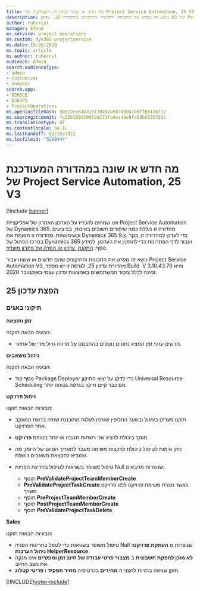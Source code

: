 ```yaml
---
title: מה חדש או שונה במהדורה המעודכנת של Project Service Automation, 25 V3
description: נושא זה מפרט את התכונות החדשות והתיקונים במהדורה 25, עדכון V3 של Project Service Automation.
author: ruhercul
manager: kfend
ms.service: project-operations
ms.custom: dyn365-projectservice
ms.date: 10/26/2020
ms.topic: article
ms.author: ruhercul
audience: Admin
search.audienceType:
- admin
- customizer
- enduser
search.app:
- D365CE
- D365PS
- ProjectOperations
ms.openlocfilehash: 30822ec64b31e110202a587dd941bdff60116712
ms.sourcegitcommit: fa32b1893286f20271fa4ec4be8fc68bd135f53c
ms.translationtype: HT
ms.contentlocale: he-IL
ms.lasthandoff: 02/15/2021
ms.locfileid: "5280444"
---
```

# <a name="whats-new-or-changed-in-project-service-automation-update-release-25-v3"></a>מה חדש או שונה במהדורה המעודכנת של Project Service Automation, 25 V3

[!include [banner](../includes/psa-now-project-operations.md)]

אנו שמחים להכריז על העדכון האחרון של אפליקציית Project Service Automation של Dynamics 365. מהדורה זו כוללת כמה שיפורים חשובים באיכות, בביצועים ובשימושיות. מהדורה זו תואמת את Dynamics 365 9.x. כדי לעדכן למהדורה זו, בקר במרכז הניהול של Dynamics 365 ועבור לדף הפתרונות כדי להתקין את העדכון. למידע נוסף: [התקנה, עדכון או הסרה של פתרון מועדף](https://docs.microsoft.com/power-platform/admin/install-remove-preferred-solution).

נושא זה מפרט את התכונות והתיקונים שהם חדשים או ששונו עבור Project Service Automation V3, מהדורת עדכון 25. לגרסה זו יש מספר Build ‏ V 3.10.43.76 והיא זמינה לכלל ציבור המשתמשים באמצעות עדכון עצמי באוקטובר 2020.

## <a name="update-release-25"></a>הפצת עדכון 25

### <a name="bug-fixes"></a>תיקוני באגים

**זמן והוצאה**

הבעיה הבאה תוקנה:

- תרשים ערכי זמן המציג נתונים נוספים בהתבסס על מרווח גדול מדי של אחזור.

**ניהול משאבים**

הבעיה הבאה תוקנה:

- נוסף קוד Package Deployer כדי לדלג על יצוא התיקון Universal Resource Scheduling אם כבר קיים תיקון בגרסה גבוהה יותר.

**ניהול פרויקט**

הבעיות הבאות תוקנו:

- תוקנו פערים בעיגול ובשער החליפין שגרמו לעלות מתוכננת שגויה ברשת המעקב אחר הפרויקט.
- תומך ביכולת להציג שני רשתות תגובה או יותר בטופס **פרויקט**.
- ניתן אימות לטיפול ביכולת להקצות משימה מעבר לתאריך הסיום של היומן, מה שמביא להקצאת משאבים כושלת.
- טיפול משופר בשגיאות לטיפול בחריגת הפניות Null שנוצרות מהבאים:

    - תוסף **PreValidateProjectTeamMemberCreate**
    - **PreValidateProjectTaskCreate** כאשר נוצרת משימת פרויקט ללא פרויקט משויך
    - תוסף **PreProjectTeamMemberCreate**
    - תוסף **PostProjectTeamMemberCreate**
    - תוסף **PreValidateProjectTaskDelete**

**Sales**

הבעיות הבאות תוקנו:

- טיפול משופר בשגיאות כדי לטפל בחריגות הפניה Null שנוצרות מ **העתקת פרויקט: ניהול הערכות HelperResource**.
- **לא מוכן להפקת חשבונית** ב **מצבור פרטי עבודה של חיוב זמן ומומרים** אינו מנקה את מצב החיוב.
- תוקן שגיאה בתויות לחצני ה **מחירים** בכרטיסיה **מחיר תפקיד** ו **פריטי קטלוג**.


[!INCLUDE[footer-include](../includes/footer-banner.md)]